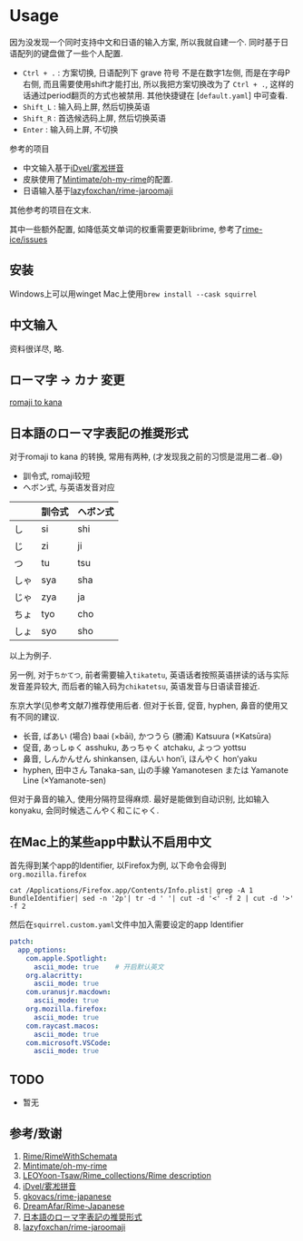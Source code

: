 # Usage

因为没发现一个同时支持中文和日语的输入方案, 所以我就自建一个. 同时基于日语配列的键盘做了一些个人配置.

- `Ctrl + .` : 方案切换, 日语配列下 grave 符号 不是在数字1左侧, 而是在字母P右侧, 而且需要使用shift才能打出, 所以我把方案切换改为了 `Ctrl + .`, 这样的话通过period翻页的方式也被禁用. 其他快捷键在 [`default.yaml`] 中可查看.
- `Shift_L` : 输入码上屏, 然后切换英语
- `Shift_R` : 首选候选码上屏, 然后切换英语
- `Enter` : 输入码上屏, 不切换

参考的项目

- 中文输入基于[iDvel/雾凇拼音](https://github.com/iDvel/rime-ice)
- 皮肤使用了[Mintimate/oh-my-rime](https://github.com/Mintimate/oh-my-rime)的配置.
- 日语输入基于[lazyfoxchan/rime-jaroomaji](https://github.com/lazyfoxchan/rime-jaroomaji)

其他参考的项目在文末.

其中一些额外配置, 如降低英文单词的权重需要更新librime, 参考了[rime-ice/issues](https://github.com/iDvel/rime-ice/issues/133)
## 安装
Windows上可以用winget
Mac上使用`brew install --cask squirrel`

## 中文输入

资料很详尽, 略.

## ローマ字 -> カナ 変更

[romaji to kana](romaji-to-kana.md)

## 日本語のローマ字表記の推奨形式

对于romaji to kana 的转换, 常用有两种, (才发现我之前的习惯是混用二者..😅)

- 訓令式, romaji较短
- ヘボン式, 与英语发音对应

|      | 訓令式 | ヘボン式 |
| ---- | ------ | -------- |
| し   | si     | shi      |
| じ   | zi     | ji       |
| つ   | tu     | tsu      |
| しゃ | sya    | sha      |
| じゃ | zya    | ja       |
| ちょ | tyo    | cho      |
| しょ | syo    | sho      |

以上为例子.

另一例, 对于`ちかてつ`, 前者需要输入`tikatetu`, 英语话者按照英语拼读的话与实际发音差异较大, 而后者的输入码为`chikatetsu`, 英语发音与日语读音接近.

东京大学(见参考文献7)推荐使用后者. 但对于长音, 促音, hyphen, 鼻音的使用又有不同的建议.

- 长音, ばあい (場合) baai (×bāi), かつうら (勝浦) Katsuura (×Katsūra)
- 促音, あっしゅく asshuku, あっちゃく atchaku, よっつ yottsu
- 鼻音, しんかんせん shinkansen, ほんい hon’i, ほんやく hon’yaku
- hyphen, 田中さん Tanaka-san, 山の手線 Yamanotesen または Yamanote Line (×Yamanote-sen)

但对于鼻音的输入, 使用分隔符显得麻烦. 最好是能做到自动识别, 比如输入konyaku, 会同时候选こんやく和こにゃく.

## 在Mac上的某些app中默认不启用中文

首先得到某个app的Identifier, 以Firefox为例, 以下命令会得到`org.mozilla.firefox`

`cat /Applications/Firefox.app/Contents/Info.plist| grep -A 1 BundleIdentifier| sed -n '2p'| tr -d ' '| cut -d '<' -f 2 | cut -d '>' -f 2`

然后在`squirrel.custom.yaml`文件中加入需要设定的app Identifier
```yaml
patch:
  app_options:
    com.apple.Spotlight:
      ascii_mode: true    # 开启默认英文
    org.alacritty:
      ascii_mode: true
    com.uranusjr.macdown:
      ascii_mode: true
    org.mozilla.firefox:
      ascii_mode: true
    com.raycast.macos:
      ascii_mode: true
    com.microsoft.VSCode:
      ascii_mode: true
```

## TODO

- 暂无

## 参考/致谢

1. [Rime/RimeWithSchemata](https://github.com/rime/home/wiki/RimeWithSchemata)
2. [Mintimate/oh-my-rime](https://github.com/Mintimate/oh-my-rime)
3. [LEOYoon-Tsaw/Rime_collections/Rime description](https://github.com/LEOYoon-Tsaw/Rime_collections/blob/master/Rime_description.md)
4. [iDvel/雾凇拼音](https://github.com/iDvel/rime-ice)
5. [gkovacs/rime-japanese](https://github.com/gkovacs/rime-japanese)
6. [DreamAfar/Rime-Japanese ](https://github.com/DreamAfar/Rime-Japanese)
7. [日本語のローマ字表記の推奨形式](https://park.itc.u-tokyo.ac.jp/eigo/UT-Komaba-Nihongo-no-romaji-hyoki-v1.pdf)
8. [lazyfoxchan/rime-jaroomaji](https://github.com/lazyfoxchan/rime-jaroomaji)
